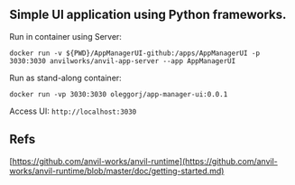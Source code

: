 
## Simple UI application using Python frameworks.


Run in container using Server:

```
docker run -v ${PWD}/AppManagerUI-github:/apps/AppManagerUI -p 3030:3030 anvilworks/anvil-app-server --app AppManagerUI
```

Run as stand-along container:

```
docker run -vp 3030:3030 oleggorj/app-manager-ui:0.0.1
```

Access UI: `http://localhost:3030`



## Refs

[https://github.com/anvil-works/anvil-runtime](https://github.com/anvil-works/anvil-runtime/blob/master/doc/getting-started.md)
